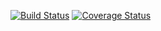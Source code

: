 [![Build Status](https://travis-ci.org/matthew-gould/RSPEC-Movies.svg?branch=master)](https://travis-ci.org/matthew-gould/RSPEC-Movies)
[![Coverage Status](https://coveralls.io/repos/matthew-gould/RSPEC-Movies/badge.svg?branch=master)](https://coveralls.io/r/matthew-gould/RSPEC-Movies?branch=master)

